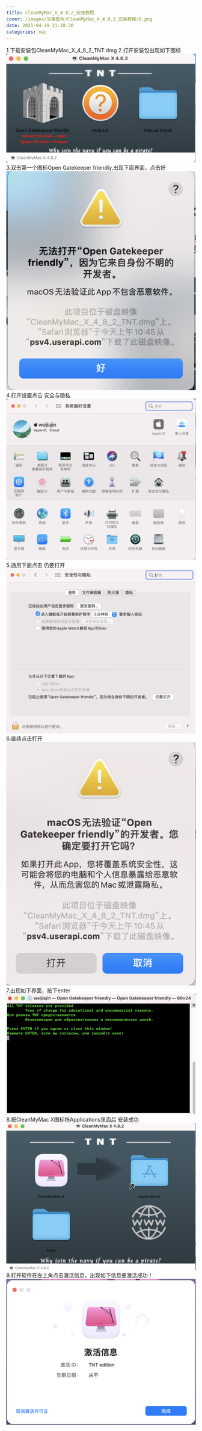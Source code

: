 ```yaml
---
title: CleanMyMac_X_4.8.2_安装教程
cover: /images/文章图片/CleanMyMac_X_4.8.2_安装教程/8.png
date: 2021-04-19 21:18:30
categories: mac
---
```

1.下载安装包CleanMyMac_X_4_8_2_TNT.dmg
2.打开安装包出现如下图标
![打开安装包出现如下图标](/images/文章图片/CleanMyMac_X_4.8.2_安装教程/1.png)
3.双击第一个图标Open Gatekeeper friendly,出现下面界面，点击好
![双击第一个图标Open Gatekeeper friendly,出现下面界面，点击好](/images/文章图片/CleanMyMac_X_4.8.2_安装教程/2.png)
4.打开设置点击 安全与隐私
![打开设置点击 安全与隐私](/images/文章图片/CleanMyMac_X_4.8.2_安装教程/3.png)
5.通用下面点击 仍要打开
![通用下面点击 仍要打开](/images/文章图片/CleanMyMac_X_4.8.2_安装教程/4.png)
6.继续点击打开
![继续点击打开](/images/文章图片/CleanMyMac_X_4.8.2_安装教程/5.png)
7.出现如下界面，按下enter
![出现如下界面，按下enter](/images/文章图片/CleanMyMac_X_4.8.2_安装教程/6.png)
8.把CleanMyMac X图标拖Applications里面后 安装成功
![把CleanMyMac X图标拖Applications里面后](/images/文章图片/CleanMyMac_X_4.8.2_安装教程/7.png)
9.打开软件在左上角点击激活信息，出现如下信息便激活成功！
![打开软件在左上角点击激活信息](/images/文章图片/CleanMyMac_X_4.8.2_安装教程/8.png)